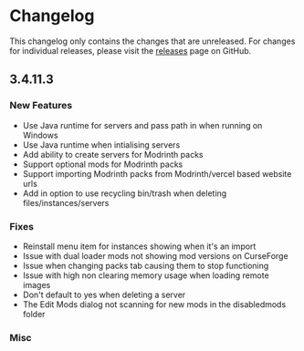 # Changelog

This changelog only contains the changes that are unreleased. For changes for individual releases, please visit the
[releases](https://github.com/ATLauncher/ATLauncher/releases) page on GitHub.

## 3.4.11.3

### New Features
- Use Java runtime for servers and pass path in when running on Windows
- Use Java runtime when intialising servers
- Add ability to create servers for Modrinth packs
- Support optional mods for Modrinth packs
- Support importing Modrinth packs from Modrinth/vercel based website urls
- Add in option to use recycling bin/trash when deleting files/instances/servers

### Fixes
- Reinstall menu item for instances showing when it's an import
- Issue with dual loader mods not showing mod versions on CurseForge
- Issue when changing packs tab causing them to stop functioning
- Issue with high non clearing memory usage when loading remote images
- Don't default to yes when deleting a server
- The Edit Mods dialog not scanning for new mods in the disabledmods folder

### Misc
